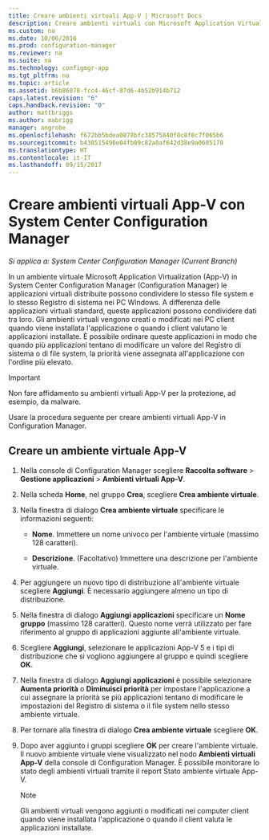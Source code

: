 ```yaml
---
title: Creare ambienti virtuali App-V | Microsoft Docs
description: Creare ambienti virtuali con Microsoft Application Virtualization in modo che le applicazioni possano condividere dati.
ms.custom: na
ms.date: 10/06/2016
ms.prod: configuration-manager
ms.reviewer: na
ms.suite: na
ms.technology: configmgr-app
ms.tgt_pltfrm: na
ms.topic: article
ms.assetid: b6b86078-fcc4-46cf-87d6-4b52b914b712
caps.latest.revision: "6"
caps.handback.revision: "0"
author: mattbriggs
ms.author: mabrigg
manager: angrobe
ms.openlocfilehash: f672bb5bdea0878bfc38575840f0c8f8c7f065b6
ms.sourcegitcommit: b438515490e04fb09c82a8af642d38e9a0605178
ms.translationtype: HT
ms.contentlocale: it-IT
ms.lasthandoff: 09/15/2017
---
```

# <a name="create-app-v-virtual-environments-in-system-center-configuration-manager"></a>Creare ambienti virtuali App-V con System Center Configuration Manager

*Si applica a: System Center Configuration Manager (Current Branch)*

In un ambiente virtuale Microsoft Application Virtualization (App-V) in System Center Configuration Manager (Configuration Manager) le applicazioni virtuali distribuite possono condividere lo stesso file system e lo stesso Registro di sistema nei PC Windows. A differenza delle applicazioni virtuali standard, queste applicazioni possono condividere dati tra loro. Gli ambienti virtuali vengono creati o modificati nei PC client quando viene installata l'applicazione o quando i client valutano le applicazioni installate. È possibile ordinare queste applicazioni in modo che quando più applicazioni tentano di modificare un valore del Registro di sistema o di file system, la priorità viene assegnata all'applicazione con l'ordine più elevato.  

> [!IMPORTANT]  
>  Non fare affidamento su ambienti virtuali App-V per la protezione, ad esempio, da malware.  

 Usare la procedura seguente per creare ambienti virtuali App-V in Configuration Manager.  

## <a name="create-an-app-v-virtual-environment"></a>Creare un ambiente virtuale App-V  

1.  Nella console di Configuration Manager scegliere **Raccolta software** > **Gestione applicazioni** > **Ambienti virtuali App-V**.  

3.  Nella scheda **Home**, nel gruppo **Crea**, scegliere **Crea ambiente virtuale**.  

4.  Nella finestra di dialogo **Crea ambiente virtuale** specificare le informazioni seguenti:  

    -   **Nome**.  Immettere un nome univoco per l'ambiente virtuale (massimo 128 caratteri).  

    -   **Descrizione**. (Facoltativo) Immettere una descrizione per l'ambiente virtuale.  

5.  Per aggiungere un nuovo tipo di distribuzione all'ambiente virtuale scegliere **Aggiungi**. È necessario aggiungere almeno un tipo di distribuzione.  

6.  Nella finestra di dialogo **Aggiungi applicazioni** specificare un **Nome gruppo** (massimo 128 caratteri). Questo nome verrà utilizzato per fare riferimento al gruppo di applicazioni aggiunte all'ambiente virtuale.  

7.  Scegliere **Aggiungi**, selezionare le applicazioni App-V 5 e i tipi di distribuzione che si vogliono aggiungere al gruppo e quindi scegliere **OK**.  

8.  Nella finestra di dialogo **Aggiungi applicazioni** è possibile selezionare **Aumenta priorità** o **Diminuisci priorità** per impostare l'applicazione a cui assegnare la priorità se più applicazioni tentano di modificare le impostazioni del Registro di sistema o il file system nello stesso ambiente virtuale.  

9. Per tornare alla finestra di dialogo **Crea ambiente virtuale** scegliere **OK**.  

10. Dopo aver aggiunto i gruppi scegliere **OK** per creare l'ambiente virtuale. Il nuovo ambiente virtuale viene visualizzato nel nodo **Ambienti virtuali App-V** della console di Configuration Manager. È possibile monitorare lo stato degli ambienti virtuali tramite il report Stato ambiente virtuale App-V.  

    > [!NOTE]  
    >  Gli ambienti virtuali vengono aggiunti o modificati nei computer client quando viene installata l'applicazione o quando il client valuta le applicazioni installate.  
